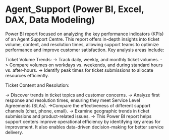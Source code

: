# Agent_Support (Power BI, Excel, DAX, Data Modeling)

Power BI report focused on analyzing the key performance indicators (KPIs) of an Agent Support Centre. This report offers in-depth insights into ticket volume, content, and resolution times, allowing support teams to optimize performance and improve customer satisfaction. Key analysis areas include:

Ticket Volume Trends:
-> Track daily, weekly, and monthly ticket volumes.
-> Compare volumes on workdays vs. weekends, and during standard hours vs. after-hours.
-> Identify peak times for ticket submissions to allocate resources efficiently.

Ticket Content and Resolution:

-> Discover trends in ticket topics and customer concerns.
-> Analyze first response and resolution times, ensuring they meet Service Level Agreements (SLAs).
->Compare the effectiveness of different support channels (chat, phone, email).
-> Examine geographic trends in ticket submissions and product-related issues.
-> This Power BI report helps support centers improve operational efficiency by identifying key areas for improvement. It also enables data-driven decision-making for better service delivery.

